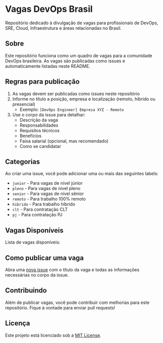 # Vagas DevOps Brasil

Repositório dedicado à divulgação de vagas para profissionais de DevOps, SRE, Cloud, Infraestrutura e áreas relacionadas no Brasil.

## Sobre

Este repositório funciona como um quadro de vagas para a comunidade DevOps brasileira. As vagas são publicadas como issues e automaticamente listadas neste README.

## Regras para publicação

1. As vagas devem ser publicadas como issues neste repositório
2. Informe no título a posição, empresa e localização (remoto, híbrido ou presencial)
   - Exemplo: `[DevOps Engineer] Empresa XYZ - Remoto`
3. Use o corpo da issue para detalhar:
   - Descrição da vaga
   - Responsabilidades
   - Requisitos técnicos
   - Benefícios
   - Faixa salarial (opcional, mas recomendado)
   - Como se candidatar

## Categorias

Ao criar uma issue, você pode adicionar uma ou mais das seguintes labels:
- `junior` - Para vagas de nível júnior
- `pleno` - Para vagas de nível pleno
- `senior` - Para vagas de nível sênior
- `remoto` - Para trabalho 100% remoto
- `hibrido` - Para trabalho híbrido
- `clt` - Para contratação CLT
- `pj` - Para contratação PJ

<!-- VAGAS_START -->
## Vagas Disponíveis

Lista de vagas disponíveis:


## Como publicar uma vaga

Abra uma [nova issue](https://github.com/DevOps-Brazil/Vagas/issues/new) com o título da vaga e todas as informações necessárias no corpo da issue.

<!-- VAGAS_END -->

## Contribuindo

Além de publicar vagas, você pode contribuir com melhorias para este repositório. Fique à vontade para enviar pull requests!

## Licença

Este projeto está licenciado sob a [MIT License](LICENSE).
